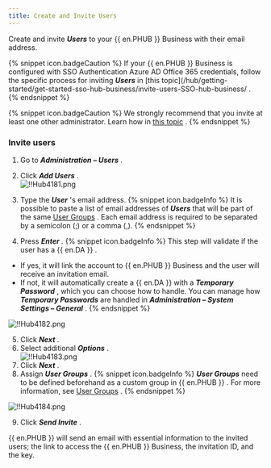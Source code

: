 ```yaml
---
title: Create and Invite Users
---
```

Create and invite ***Users*** to your {{ en.PHUB }} Business with their email address.  

{% snippet icon.badgeCaution %} 
If your {{ en.PHUB }} Business is configured with SSO Authentication Azure AD Office 365 credentials, follow the specific process for inviting ***Users*** in [this topic](/hub/getting-started/get-started-sso-hub-business/invite-users-SSO-hub-business/ . 
{% endsnippet %}
 
{% snippet icon.badgeCaution %} 
We strongly recommend that you invite at least one other administrator. Learn how in [this topic](/hub/web-interface/hub-overview/administration/management/users/administrator-invite/) . 
{% endsnippet %}
 
### Invite users 
1. Go to ***Administration – Users*** . 
1. Click ***Add Users*** .  
![!!Hub4181.png](/img/en/hub/Hub4181.png) 
1. Type the ***User***  's email address. 
{% snippet icon.badgeInfo %} 
It is possible to paste a list of email addresses of ***Users*** that will be part of the same [User Groups](/hub/web-interface/hub-overview/administration/management/user-groups/) . Each email address is required to be separated by a semicolon (;) or a comma (,). 
{% endsnippet %}
 
4. Press ***Enter*** . 
{% snippet icon.badgeInfo %} 
This step will validate if the user has a {{ en.DA }} .  

* If yes, it will link the account to {{ en.PHUB }} Business and the user will receive an invitation email. 
* If not, it will automatically create a {{ en.DA }} with a ***Temporary Password*** , which you can choose how to handle. You can manage how ***Temporary Passwords*** are handled in ***Administration – System Settings – General*** . 
{% endsnippet %}
 

![!!Hub4182.png](/img/en/hub/Hub4182.png)  

5. Click ***Next*** . 
1. Select additional ***Options*** .  
![!!Hub4183.png](/img/en/hub/Hub4183.png) 
1. Click ***Next*** . 
1. Assign ***User Groups*** . 
{% snippet icon.badgeInfo %} 
***User Groups*** need to be defined beforehand as a custom group in {{ en.PHUB }} . For more information, see [User Groups](/hub/web-interface/hub-overview/administration/management/user-groups/) . 
{% endsnippet %}
 

![!!Hub4184.png](/img/en/hub/Hub4184.png)  

9. Click ***Send Invite*** .  

{{ en.PHUB }} will send an email with essential information to the invited users; the link to access the {{ en.PHUB }} Business, the invitation ID, and the key. 

